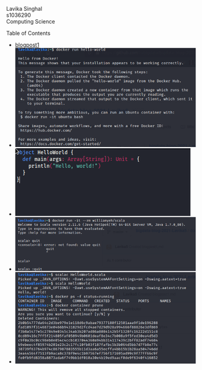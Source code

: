 ---
---

Lavika Singhal\
s1036290\
Computing Science

Table of Contents
- [blogpost1](blogpost1.md)
- ![docker_image](docker_image.png)
- ![HelloWorld](HelloWorld.png)
- ![scala1_image](scala1.png)
- ![scala2_image](scala2.png)

